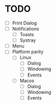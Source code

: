 # TODO

- [ ] Print Dialog
- [ ] Notifications
  - [ ] Toasts
  - [ ] Systray
- [ ] Menu
- [ ] Platform parity
  - [ ] Linux
    - [ ] Dialog
    - [ ] Windowing
    - [ ] Events
  - [ ] Macos
    - [ ] Dialog
    - [ ] Windowing
    - [ ] Events
